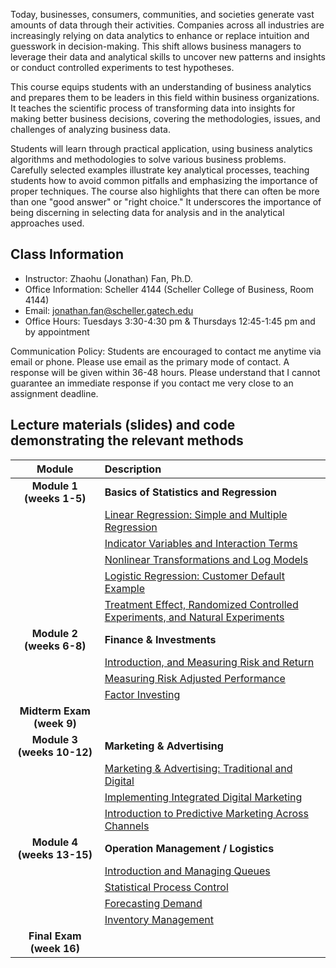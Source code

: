 Today, businesses, consumers, communities, and societies generate vast amounts of data through their activities. Companies across all industries are increasingly relying on data analytics to enhance or replace intuition and guesswork in decision-making. This shift allows business managers to leverage their data and analytical skills to uncover new patterns and insights or conduct controlled experiments to test hypotheses.

This course equips students with an understanding of business analytics and prepares them to be leaders in this field within business organizations. It teaches the scientific process of transforming data into insights for making better business decisions, covering the methodologies, issues, and challenges of analyzing business data.

Students will learn through practical application, using business analytics algorithms and methodologies to solve various business problems. Carefully selected examples illustrate key analytical processes, teaching students how to avoid common pitfalls and emphasizing the importance of proper techniques. The course also highlights that there can often be more than one "good answer" or "right choice." It underscores the importance of being discerning in selecting data for analysis and in the analytical approaches used.



## Class Information
* Instructor: Zhaohu (Jonathan) Fan, Ph.D.
* Office Information: Scheller 4144 (Scheller College of Business, Room 4144) 
* Email: jonathan.fan@scheller.gatech.edu
* Office Hours: Tuesdays 3:30-4:30 pm & Thursdays 12:45-1:45 pm and by appointment

Communication Policy: Students are encouraged to contact me anytime via email or phone. Please use email as the primary mode of contact.  A response will be given within 36-48 hours.  Please understand that I cannot guarantee an immediate response if you contact me very close to an assignment deadline. 


## Lecture materials (slides) and code demonstrating the relevant methods

| Module        | Description                                                         |
|:-------------------------------:|:--------------------------------------------------------------------|
| **Module 1 (weeks 1-5)**         |      **Basics of Statistics and Regression**    |
|                    | 	 [Linear Regression: Simple and Multiple Regression](Welcome.pdf)       |
|                     |    [Indicator Variables and Interaction Terms](W2.pdf)
|                           |	    [Nonlinear Transformations and Log Models](BANA4090_W1_1_Intro_R.html)    |
|                     	|	[Logistic Regression: Customer Default Example](BANA4090_W2_Visualizing-Time-Series-Data.html) |
|                        |	  [Treatment Effect, Randomized Controlled Experiments, and Natural Experiments](W3.html)|
| **Module 2 (weeks 6-8)**         |    **Finance & Investments**      |
|                        |  [Introduction, and Measuring Risk and Return](Ch3-1.pdf)
|                        | [Measuring Risk Adjusted Performance](Ch3-2.pdf)  
|          |  [Factor Investing](BANA4090_Week4_Lab5_Data-Examples_German-Forecasts.html)|  
| **Midterm Exam (week 9)**                 
| **Module 3 (weeks 10-12)**         |       **Marketing & Advertising**   |
|                     |  [Marketing & Advertising: Traditional and Digital](Ch4-1.pdf) |
|                    |[Implementing Integrated Digital Marketing](Ch4-2.pdf)  |
|                       |  [Introduction to Predictive Marketing Across Channels](Ch4-3.pdf) |
| **Module 4 (weeks 13-15)**          | **Operation Management / Logistics**          |        
|                    | [Introduction and Managing Queues](Ch5-1.pdf)    |
 |  |  [Statistical Process Control](BANA4090_Week12_Lab11.html) |
 |     |[Forecasting Demand](Week13.html)|
  |    |[Inventory Management]( Week14.html)|
  | **Final Exam (week 16)**          |
